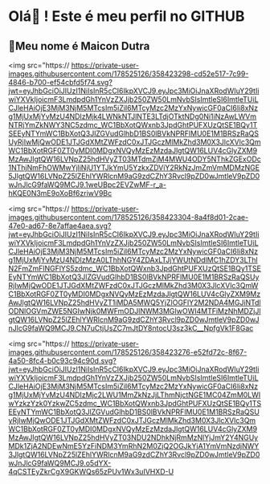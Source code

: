 # Olá🤚 ! Este é meu perfil no GITHUB
## 👻Meu nome é Maicon Dutra
<img src="https://
https://private-user-images.githubusercontent.com/178525126/358423298-cd52e517-7c99-4846-b700-ef54cbfd5f74.svg?jwt=eyJhbGciOiJIUzI1NiIsInR5cCI6IkpXVCJ9.eyJpc3MiOiJnaXRodWIuY29tIiwiYXVkIjoicmF3LmdpdGh1YnVzZXJjb250ZW50LmNvbSIsImtleSI6ImtleTUiLCJleHAiOjE3MjM3NjM5MTcsIm5iZiI6MTcyMzc2MzYxNywicGF0aCI6Ii8xNzg1MjUxMjYvMzU4NDIzMjk4LWNkNTJlNTE3LTdjOTktNDg0Ni1iNzAwLWVmNTRjYmZkNWY3NC5zdmc_WC1BbXotQWxnb3JpdGhtPUFXUzQtSE1BQy1TSEEyNTYmWC1BbXotQ3JlZGVudGlhbD1BS0lBVkNPRFlMU0E1M1BRSzRaQSUyRjIwMjQwODE1JTJGdXMtZWFzdC0xJTJGczMlMkZhd3M0X3JlcXVlc3QmWC1BbXotRGF0ZT0yMDI0MDgxNVQyMzEzMzdaJlgtQW16LUV4cGlyZXM9MzAwJlgtQW16LVNpZ25hdHVyZT03MTdmZjM4MWU4ODY5NThkZGExODc1NThjNmFhOWMwYjliNjU1YTJkYmU5YzkxZDViY2RkNzJmZmVmMDMzNGE5JlgtQW16LVNpZ25lZEhlYWRlcnM9aG9zdCZhY3Rvcl9pZD0wJmtleV9pZD0wJnJlcG9faWQ9MCJ9.1weUBpc2EVZwMF-r_a-hKQE0N3mE9oXoBf6zriwV9Bc

<img src="https://
https://private-user-images.githubusercontent.com/178525126/358423304-8a4f8d01-2cae-47e0-ad67-8e7affae4aea.svg?jwt=eyJhbGciOiJIUzI1NiIsInR5cCI6IkpXVCJ9.eyJpc3MiOiJnaXRodWIuY29tIiwiYXVkIjoicmF3LmdpdGh1YnVzZXJjb250ZW50LmNvbSIsImtleSI6ImtleTUiLCJleHAiOjE3MjM3NjM5MTcsIm5iZiI6MTcyMzc2MzYxNywicGF0aCI6Ii8xNzg1MjUxMjYvMzU4NDIzMzA0LThhNGY4ZDAxLTJjYWUtNDdlMC1hZDY3LThlN2FmZmFlNGFlYS5zdmc_WC1BbXotQWxnb3JpdGhtPUFXUzQtSE1BQy1TSEEyNTYmWC1BbXotQ3JlZGVudGlhbD1BS0lBVkNPRFlMU0E1M1BRSzRaQSUyRjIwMjQwODE1JTJGdXMtZWFzdC0xJTJGczMlMkZhd3M0X3JlcXVlc3QmWC1BbXotRGF0ZT0yMDI0MDgxNVQyMzEzMzdaJlgtQW16LUV4cGlyZXM9MzAwJlgtQW16LVNpZ25hdHVyZT1iMDA5MWQ5YjZlOGFlY2M2NDA4MGJiNTdlODNlOGVmZWE5NGIwNjk0MWFmODJlNWM3MGIwOWI4MTFiMzNhMDZjJlgtQW16LVNpZ25lZEhlYWRlcnM9aG9zdCZhY3Rvcl9pZD0wJmtleV9pZD0wJnJlcG9faWQ9MCJ9.CN7uCtjUsZC7mJtDY8ntocU3sz3kC__NpfgVk1F8Gac

<img src="https://
https://private-user-images.githubusercontent.com/178525126/358423276-e52fd72c-8f67-4a50-8fc4-b0c93c94c90d.svg?jwt=eyJhbGciOiJIUzI1NiIsInR5cCI6IkpXVCJ9.eyJpc3MiOiJnaXRodWIuY29tIiwiYXVkIjoicmF3LmdpdGh1YnVzZXJjb250ZW50LmNvbSIsImtleSI6ImtleTUiLCJleHAiOjE3MjM3NjM5MTcsIm5iZiI6MTcyMzc2MzYxNywicGF0aCI6Ii8xNzg1MjUxMjYvMzU4NDIzMjc2LWU1MmZkNzJjLThmNjctNGE1MC04ZmM0LWIwYzkzYzk0YzkwZC5zdmc_WC1BbXotQWxnb3JpdGhtPUFXUzQtSE1BQy1TSEEyNTYmWC1BbXotQ3JlZGVudGlhbD1BS0lBVkNPRFlMU0E1M1BRSzRaQSUyRjIwMjQwODE1JTJGdXMtZWFzdC0xJTJGczMlMkZhd3M0X3JlcXVlc3QmWC1BbXotRGF0ZT0yMDI0MDgxNVQyMzEzMzdaJlgtQW16LUV4cGlyZXM9MzAwJlgtQW16LVNpZ25hdHVyZT03NDU2NDhkNjRmMzNlYjJmY2Y4NGUyMDk1ZjA2NDEwNmE5YzFiNDM3YmRhN2M0ZjQ2OGJkYjA1YmVmNzdjNWY3JlgtQW16LVNpZ25lZEhlYWRlcnM9aG9zdCZhY3Rvcl9pZD0wJmtleV9pZD0wJnJlcG9faWQ9MCJ9.o5dYX-4qCSTEyZkrCgX9GKWQs65zPUv1Wx3uIVHXD-U

